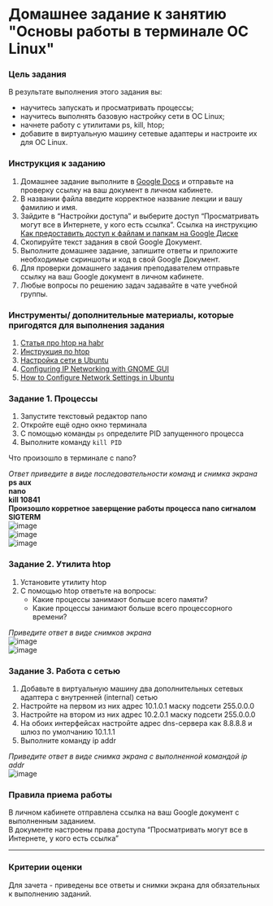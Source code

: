# Домашнее задание к занятию "Основы работы в терминале ОС Linux"

### 

### Цель задания

В результате выполнения этого задания вы:
- научитесь запускать и просматривать процессы;
- научитесь выполнять базовую настройку сети в ОС Linux;
- начнете работу с утилитами ps, kill, htop;
- добавите в виртуальную машину сетевые адаптеры и настроите их для ОС Linux.


### Инструкция к заданию

1. Домашнее задание выполните в [Google Docs](https://docs.google.com/) и отправьте на проверку ссылку на ваш документ в личном кабинете.
2. В названии файла введите корректное название лекции и вашу фамилию и имя.
3. Зайдите в “Настройки доступа” и выберите доступ “Просматривать могут все в Интернете, у кого есть ссылка”. Ссылка на инструкцию [Как предоставить доступ к файлам и папкам на Google Диске](https://support.google.com/docs/answer/2494822?hl=ru&co=GENIE.Platform%3DDesktop)
4. Скопируйте текст задания в свой  Google Документ.
5. Выполните домашнее задание, запишите ответы и приложите необходимые скриншоты и код в свой Google Документ.
6. Для проверки домашнего задания преподавателем отправьте ссылку на ваш Google документ в личном кабинете.
7. Любые вопросы по решению задач задавайте в чате учебной группы.


### Инструменты/ дополнительные материалы, которые пригодятся для выполнения задания

1. [Статья про htop на habr](https://habr.com/ru/post/316806/)
2. [Инструкция по htop](https://zalinux.ru/?p=3581)
3. [Настройка сети в Ubuntu](https://tehnichka.pro/configure-net-in-ubuntu/)
4. [Configuring IP Networking with GNOME GUI](https://access.redhat.com/documentation/en-us/red_hat_enterprise_linux/7/html/networking_guide/sec-configuring_ip_networking_with_gnome_gui)
5. [How to Configure Network Settings in Ubuntu](https://vitux.com/ubuntu-network-configuration/)


### Задание 1. Процессы

1. Запустите текстовый редактор nano
2. Откройте ещё одно окно терминала
3. С помощью команды `ps` определите PID запущенного процесса
4. Выполните команду `kill PID`

Что произошло в терминале с nano?

*Ответ приведите в виде последовательности команд и снимка экрана*  
**ps aux**  
**nano**  
**kill 10841**  
**Произошло корретное заверщение работы процесса nano сигналом SIGTERM**  
![image](https://github.com/user-attachments/assets/807cad21-e224-4bc6-a19b-0b3560f0ae16)  
![image](https://github.com/user-attachments/assets/d185791f-2c7a-43ec-9750-5bd2ec9a7183)  
![image](https://github.com/user-attachments/assets/45a87993-d6c3-4758-8eda-04fef31ce329)  


### Задание 2. Утилита htop

1. Установите утилиту htop
2. С помощью htop ответьте на вопросы:
   - Какие процессы занимают больше всего памяти?
   - Какие процессы занимают больше всего процессорного времени?

*Приведите ответ в виде снимков экрана*  
![image](https://github.com/user-attachments/assets/416d1b90-5808-4ef3-8f57-b89785eb2dcc)  
![image](https://github.com/user-attachments/assets/995c1510-c892-4bfb-9f13-939f6661809a)  


### Задание 3. Работа с сетью

1. Добавьте в виртуальную машину два дополнительных сетевых адаптера с внутренней (internal) сетью
2. Настройте на первом из них адрес 10.1.0.1 маску подсети 255.0.0.0
3. Настройте на втором из них адрес 10.2.0.1 маску подсети 255.0.0.0
4. На обоих интерфейсах настройте адрес dns-сервера как 8.8.8.8 и шлюз по умолчанию 10.1.1.1
5. Выполните команду ip addr

*Приведите ответ в виде снимка экрана с выполненной командой ip addr*  
![image](https://github.com/user-attachments/assets/880428f5-f4d5-45b5-ba17-a22595ff6efc)




### Правила приема работы

В личном кабинете отправлена ссылка на ваш Google документ с выполненным заданием.   
В документе настроены права доступа “Просматривать могут все в Интернете, у кого есть ссылка”



------


### Критерии оценки

Для зачета - приведены все ответы и снимки экрана для обязательных к выполнению заданий.
